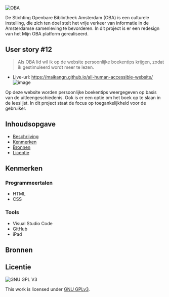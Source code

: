 ![OBA](https://user-images.githubusercontent.com/1061632/191293310-64f64c1f-8b5a-42a3-8181-d0fb240ebc56.png)

De Stichting Openbare Bibliotheek Amsterdam (OBA) is een culturele instelling, die zich ten doel stelt het vrije verkeer van informatie in de Amsterdamse samenleving te bevorderen. In dit project is er een redesign van het Mijn OBA platform gerealiseerd.

## User story #12
> Als OBA lid wil ik op de website persoonlijke boekentips krijgen, zodat ik gestimuleerd wordt meer te lezen.

* Live-url: https://maikangn.github.io/all-human-accessible-website/
![image](https://user-images.githubusercontent.com/112856292/207362091-12c5e6bb-e7e2-4de6-926d-b56a9822e8e7.png)

Op deze website worden persoonlijke boekentips weergegeven op basis van de uitleengeschiedenis. Ook is er een optie om het boek op te slaan in de leeslijst. In dit project staat de focus op toegankelijkheid voor de gebruiker.


## Inhoudsopgave

  * [Beschrijving](#beschrijving)
  * [Kenmerken](#kenmerken)
  * [Bronnen](#bronnen)
  * [Licentie](#licentie)

## Kenmerken
### Programmeertalen
- HTML
- CSS

### Tools
- Visual Studio Code
- GitHub
- iPad

## Bronnen

## Licentie

![GNU GPL V3](https://www.gnu.org/graphics/gplv3-127x51.png)

This work is licensed under [GNU GPLv3](./LICENSE).
